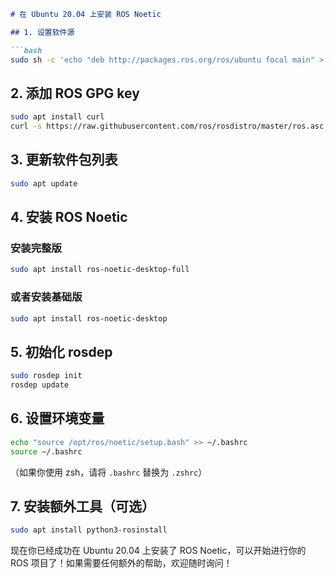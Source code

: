 
```markdown
# 在 Ubuntu 20.04 上安装 ROS Noetic

## 1. 设置软件源

```bash
sudo sh -c 'echo "deb http://packages.ros.org/ros/ubuntu focal main" > /etc/apt/sources.list.d/ros-latest.list'
```

## 2. 添加 ROS GPG key

```bash
sudo apt install curl
curl -s https://raw.githubusercontent.com/ros/rosdistro/master/ros.asc | sudo apt-key add -
```

## 3. 更新软件包列表

```bash
sudo apt update
```

## 4. 安装 ROS Noetic

### 安装完整版

```bash
sudo apt install ros-noetic-desktop-full
```

### 或者安装基础版

```bash
sudo apt install ros-noetic-desktop
```

## 5. 初始化 rosdep

```bash
sudo rosdep init
rosdep update
```

## 6. 设置环境变量

```bash
echo "source /opt/ros/noetic/setup.bash" >> ~/.bashrc
source ~/.bashrc
```

（如果你使用 zsh，请将 `.bashrc` 替换为 `.zshrc`）

## 7. 安装额外工具（可选）

```bash
sudo apt install python3-rosinstall
```

现在你已经成功在 Ubuntu 20.04 上安装了 ROS Noetic，可以开始进行你的 ROS 项目了！如果需要任何额外的帮助，欢迎随时询问！
```

